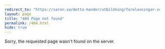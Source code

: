 ```yaml
---
redirect_to: "https://saron.se/detta-hander/utbildning/forelasningar-seminarium/samtaloteket/"
layout: page
title: "404 Page not found"
permalink: /404.html
hide: true
---
```


Sorry, the requested page wasn't found on the server.
